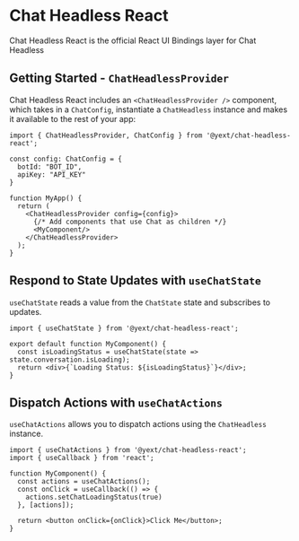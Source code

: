 # Chat Headless React

Chat Headless React is the official React UI Bindings layer for Chat Headless


## Getting Started - `ChatHeadlessProvider`

Chat Headless React includes an `<ChatHeadlessProvider />` component, which takes in a `ChatConfig`, instantiate a `ChatHeadless` instance and makes it available to the rest of your app:

```tsx
import { ChatHeadlessProvider, ChatConfig } from '@yext/chat-headless-react';

const config: ChatConfig = {
  botId: "BOT_ID",
  apiKey: "API_KEY"
}

function MyApp() {
  return (
    <ChatHeadlessProvider config={config}>
      {/* Add components that use Chat as children */}
      <MyComponent/>
    </ChatHeadlessProvider>
  );
}
```

## Respond to State Updates with `useChatState`

`useChatState` reads a value from the `ChatState` state and subscribes to updates.

```tsx
import { useChatState } from '@yext/chat-headless-react';

export default function MyComponent() {
  const isLoadingStatus = useChatState(state => state.conversation.isLoading);
  return <div>{`Loading Status: ${isLoadingStatus}`}</div>;
}
```

## Dispatch Actions with `useChatActions`

`useChatActions` allows you to dispatch actions using the `ChatHeadless` instance.

```tsx
import { useChatActions } from '@yext/chat-headless-react';
import { useCallback } from 'react';

function MyComponent() {
  const actions = useChatActions();
  const onClick = useCallback(() => {
    actions.setChatLoadingStatus(true)
  }, [actions]);

  return <button onClick={onClick}>Click Me</button>;
}
```